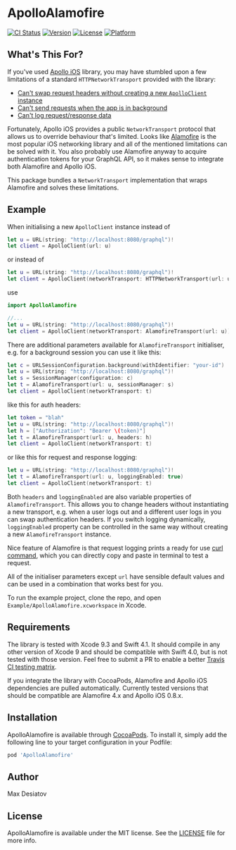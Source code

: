 # ApolloAlamofire

[![CI Status](https://img.shields.io/travis/MaxDesiatov/ApolloAlamofire.svg?style=flat)](https://travis-ci.org/MaxDesiatov/ApolloAlamofire)
[![Version](https://img.shields.io/cocoapods/v/ApolloAlamofire.svg?style=flat)](https://cocoapods.org/pods/ApolloAlamofire)
[![License](https://img.shields.io/cocoapods/l/ApolloAlamofire.svg?style=flat)](https://cocoapods.org/pods/ApolloAlamofire)
[![Platform](https://img.shields.io/cocoapods/p/ApolloAlamofire.svg?style=flat)](https://cocoapods.org/pods/ApolloAlamofire)

## What's This For?

If you've used [Apollo iOS](https://github.com/apollographql/apollo-ios) library,
you may have stumbled upon a few limitations of a standard `HTTPNetworkTransport`
provided with the library:

* [Can't swap request headers without creating a new `ApolloClient` instance](https://github.com/apollographql/apollo-ios/issues/37)
* [Can't send requests when the app is in background](https://stackoverflow.com/questions/50089546/how-to-correctly-use-apollo-graphql-on-ios-with-background-session-configuration)
* [Can't log request/response data](https://github.com/apollographql/apollo-ios/pull/257)

Fortunately, Apollo iOS provides a public `NetworkTransport` protocol that allows 
us to override behaviour that's limited. Looks like [Alamofire](https://github.com/Alamofire/Alamofire)
is the most popular iOS networking library and all of the mentioned limitations can be solved 
with it. You also probably use Alamofire anyway to acquire authentication tokens for your 
GraphQL API, so it makes sense to integrate both Alamofire and Apollo iOS.

This package bundles a `NetworkTransport` implementation that wraps Alamofire
and solves these limitations.

## Example

When initialising a new `ApolloClient` instance instead of
```swift
let u = URL(string: "http://localhost:8080/graphql")!
let client = ApolloClient(url: u)
```
or instead of
```swift
let u = URL(string: "http://localhost:8080/graphql")!
let client = ApolloClient(networkTransport: HTTPNetworkTransport(url: u))
```

use

```swift
import ApolloAlamofire

//...
let u = URL(string: "http://localhost:8080/graphql")!
let client = ApolloClient(networkTransport: AlamofireTransport(url: u))
```

There are additional parameters available for `AlamofireTransport` initialiser, e.g. for 
a background session you can use it like this:

```swift
let c = URLSessionConfiguration.background(withIdentifier: "your-id")
let u = URL(string: "http://localhost:8080/graphql")!
let s = SessionManager(configuration: c)
let t = AlamofireTransport(url: u, sessionManager: s)
let client = ApolloClient(networkTransport: t)
```

like this for auth headers:


```swift
let token = "blah"
let u = URL(string: "http://localhost:8080/graphql")!
let h = ["Authorization": "Bearer \(token)"]
let t = AlamofireTransport(url: u, headers: h)
let client = ApolloClient(networkTransport: t)
```

or like this for request and response logging:

```swift
let u = URL(string: "http://localhost:8080/graphql")!
let t = AlamofireTransport(url: u, loggingEnabled: true)
let client = ApolloClient(networkTransport: t)
```

Both `headers` and `loggingEnabled` are also variable properties of `AlamofireTransport`.
This allows you to change headers without instantiating a new transport, e.g. when a user
logs out and a different user logs in you can swap authentication headers. If you switch 
logging dynamically, `loggingEnabled` property can be controlled in the same way 
without creating a new `AlamofireTransport` instance.

Nice feature of Alamofire is that request logging prints a ready for use 
[curl command](https://github.com/Alamofire/Alamofire/blob/master/Documentation/Usage.md#curl-command-output), which you can directly copy and paste in terminal to test a request.

All of the initialiser parameters except `url` have sensible default values and can be used
in a combination that works best for you.

To run the example project, clone the repo, and open `Example/ApolloAlamofire.xcworkspace` in Xcode.

## Requirements

The library is tested with Xcode 9.3 and Swift 4.1. It should compile in any other version of
Xcode 9 and should be compatible with Swift 4.0, but is not tested with those version. 
Feel free to submit a PR to enable a better [Travis CI testing matrix](https://github.com/maxdesiatov/ApolloAlamofire/blob/master/.travis.yml).

If you integrate the library with CocoaPods, Alamofire and Apollo iOS dependencies are 
pulled automatically. Currently tested versions that should be compatible are Alamofire 4.x
and Apollo iOS 0.8.x.

## Installation

ApolloAlamofire is available through [CocoaPods](https://cocoapods.org). To install
it, simply add the following line to your target configuration in your Podfile:

```ruby
pod 'ApolloAlamofire'
```

## Author

Max Desiatov

## License

ApolloAlamofire is available under the MIT license. See the [LICENSE](https://github.com/Alamofire/Alamofire/blob/master/LICENSE) file for more info.
